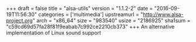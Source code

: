 +++
draft = false
title = "alsa-utils"
version = "1.1.2-2"
date = "2016-09-19T11:56:30"
categories = ['multimedia']
upstreamurl = "http://www.alsa-project.org"
arch = "x86_64"
size = "983540"
usize = "2186925"
sha1sum = "c59cd69d57fa28f81f9eabab7c992ce2210cb373"
+++
An alternative implementation of Linux sound support
